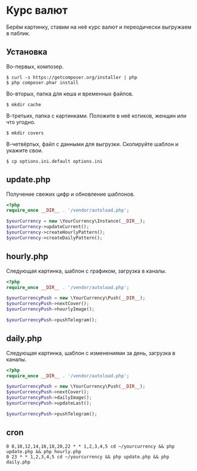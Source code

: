 # Курс валют
Берём картинку, ставим на неё курс валют и переодически выгружаем в паблик.

## Установка

Во-первых, композер.

    $ curl -s https://getcomposer.org/installer | php
    $ php composer.phar install

Во-вторых, папка для кеша и временных файлов.

    $ mkdir cache

В-третьих, папка с картинками. Положите в неё котиков, женщин или что угодно.

    $ mkdir covers
    
В-четвёртых, файл с данными для выгрузки. Скопируйте шаблон и укажите свои.

    $ cp options.ini.default options.ini

## update.php
Получение свежих цифр и обновление шаблонов.

```php
<?php
require_once __DIR__ . '/vendor/autoload.php';

$yourCurrency = new \YourCurrency\Instance(__DIR__);
$yourCurrency->updateCurrent();
$yourCurrency->createHourlyPattern();
$yourCurrency->createDailyPattern();
```

## hourly.php
Следующая картинка, шаблон с графиком, загрузка в каналы.

```php
<?php
require_once __DIR__ . '/vendor/autoload.php';

$yourCurrencyPush = new \YourCurrency\Push(__DIR__);
$yourCurrencyPush->nextCover();
$yourCurrencyPush->hourlyImage();

$yourCurrencyPush->pushTelegram();
```

## daily.php
Следующая картинка, шаблон с изменениями за день, загрузка в каналы.

```php
<?php
require_once __DIR__ . '/vendor/autoload.php';

$yourCurrencyPush = new \YourCurrency\Push(__DIR__);
$yourCurrencyPush->nextCover();
$yourCurrencyPush->dailyImage();
$yourCurrencyPush->updateLast();

$yourCurrencyPush->pushTelegram();
```

## cron

```
0 8,10,12,14,16,18,20,22 * * 1,2,3,4,5 cd ~/yourcurrency && php update.php && php hourly.php
0 23 * * 1,2,3,4,5 cd ~/yourcurrency && php update.php && php daily.php
```
